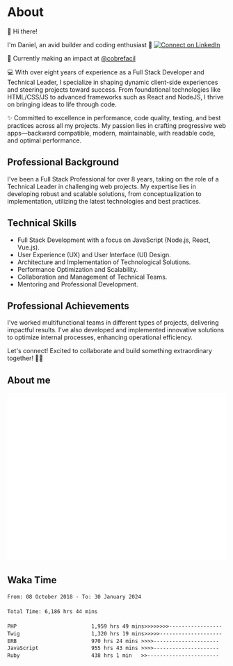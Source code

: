 # About

👋 Hi there!

I'm Daniel, an avid builder and coding enthusiast 🚀
[![Connect on LinkedIn](https://img.shields.io/badge/--linkedin?label=LinkedIn&logo=LinkedIn&style=social)](https://www.linkedin.com/in/daniel-cerverizzo/)

🔭 Currently making an impact at [@cobrefacil](https://github.com/cobrefacil)

💻 With over eight years of experience as a Full Stack Developer and Technical Leader, I specialize in shaping dynamic client-side experiences and steering projects toward success. From foundational technologies like HTML/CSS/JS to advanced frameworks such as React and NodeJS, I thrive on bringing ideas to life through code.

✨ Committed to excellence in performance, code quality, testing, and best practices across all my projects. My passion lies in crafting progressive web apps—backward compatible, modern, maintainable, with readable code, and optimal performance.

## Professional Background

I've been a Full Stack Professional for over 8 years, taking on the role of a Technical Leader in challenging web projects. My expertise lies in developing robust and scalable solutions, from conceptualization to implementation, utilizing the latest technologies and best practices.

## Technical Skills

- Full Stack Development with a focus on JavaScript (Node.js, React, Vue.js).
- User Experience (UX) and User Interface (UI) Design.
- Architecture and Implementation of Technological Solutions.
- Performance Optimization and Scalability.
- Collaboration and Management of Technical Teams.
- Mentoring and Professional Development.

## Professional Achievements

I've worked multifunctional teams in different types of projects, delivering impactful results. I've also developed and implemented innovative solutions to optimize internal processes, enhancing operational efficiency.

Let's connect! Excited to collaborate and build something extraordinary together! 🤝✨

## About me

![Metrics](/github-metrics.svg)

## Waka Time

<!--START_SECTION:waka-->

```txt
From: 08 October 2018 - To: 30 January 2024

Total Time: 6,186 hrs 44 mins

PHP                        1,959 hrs 49 mins>>>>>>>>-----------------   31.68 %
Twig                       1,320 hrs 19 mins>>>>>--------------------   21.34 %
ERB                        970 hrs 24 mins >>>>---------------------   15.69 %
JavaScript                 955 hrs 43 mins >>>>---------------------   15.45 %
Ruby                       438 hrs 1 min   >>-----------------------   07.08 %
```

<!--END_SECTION:waka-->

